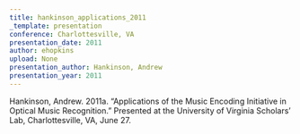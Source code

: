 ```yaml
---
title: hankinson_applications_2011
_template: presentation
conference: Charlottesville, VA
presentation_date: 2011
author: ehopkins
upload: None
presentation_author: Hankinson, Andrew
presentation_year: 2011
---
```

Hankinson, Andrew. 2011a. “Applications of the Music Encoding Initiative in Optical Music Recognition.” Presented at the University of Virginia Scholars’ Lab, Charlottesville, VA, June 27.
